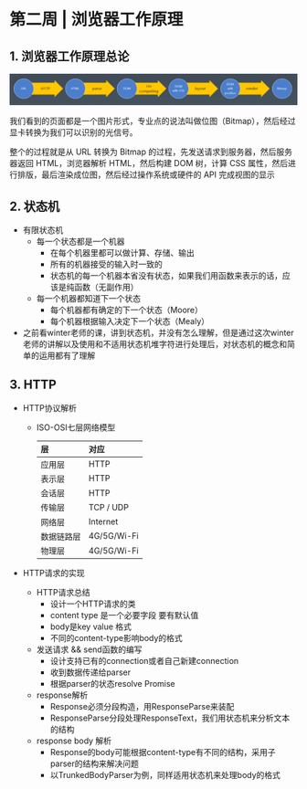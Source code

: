# 第二周 | 浏览器工作原理

## 1. 浏览器工作原理总论

![flow](./flow.png)

我们看到的页面都是一个图片形式，专业点的说法叫做位图（Bitmap），然后经过显卡转换为我们可以识别的光信号。

整个的过程就是从 URL 转换为 Bitmap 的过程，先发送请求到服务器，然后服务器返回 HTML，浏览器解析 HTML，然后构建 DOM 树，计算 CSS 属性，然后进行排版，最后渲染成位图，然后经过操作系统或硬件的 API 完成视图的显示

## 2. 状态机

- 有限状态机
  - 每一个状态都是一个机器
    - 在每个机器里都可以做计算、存储、输出
    - 所有的机器接受的输入时一致的
    - 状态机的每一个机器本省没有状态，如果我们用函数来表示的话，应该是纯函数（无副作用）
  - 每一个机器都知道下一个状态
    - 每个机器都有确定的下一个状态（Moore）
    - 每个机器根据输入决定下一个状态（Mealy）
- 之前看winter老师的课，讲到状态机，并没有怎么理解，但是通过这次winter老师的讲解以及使用和不适用状态机堆字符进行处理后，对状态机的概念和简单的运用都有了理解

## 3. HTTP

- HTTP协议解析

  - ISO-OSI七层网络模型

    | 层         | 对应        |
    | ---------- | ----------- |
    | 应用层     | HTTP        |
    | 表示层     | HTTP        |
    | 会话层     | HTTP        |
    | 传输层     | TCP / UDP   |
    | 网络层     | Internet    |
    | 数据链路层 | 4G/5G/Wi-Fi |
    | 物理层     | 4G/5G/Wi-Fi |

    

- HTTP请求的实现

  - HTTP请求总结
    - 设计一个HTTP请求的类
    - content type 是一个必要字段 要有默认值
    - body是key value 格式
    - 不同的content-type影响body的格式
  - 发送请求 && send函数的编写
    - 设计支持已有的connection或者自己新建connection
    - 收到数据传递给parser
    - 根据parser的状态resolve Promise
  - response解析
    - Response必须分段构造，用ResponseParse来装配
    - ResponseParse分段处理ResponseText，我们用状态机来分析文本的结构
  - response body 解析
    - Response的body可能根据content-type有不同的结构，采用子parser的结构来解决问题
    - 以TrunkedBodyParser为例，同样适用状态机来处理body的格式

  





